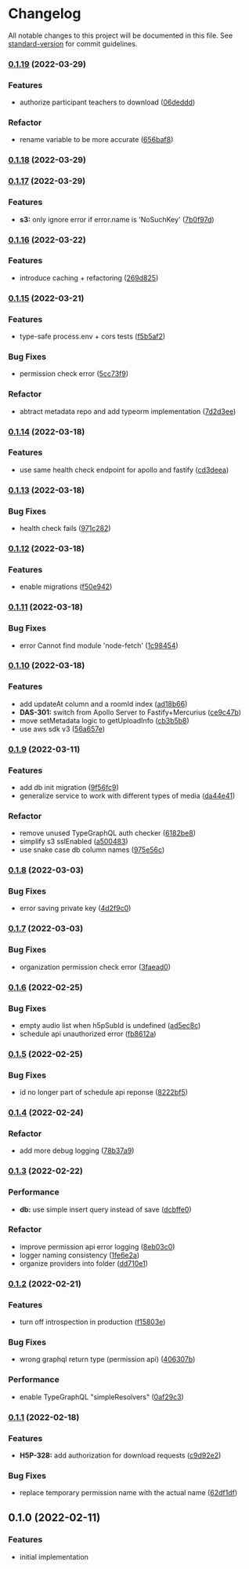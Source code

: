 # Changelog

All notable changes to this project will be documented in this file. See [standard-version](https://github.com/conventional-changelog/standard-version) for commit guidelines.

### [0.1.19](http://bitbucket.org/calmisland/kidsloop-audio-service/compare/v0.1.19..v0.1.18) (2022-03-29)


### Features

* authorize participant teachers to download ([06deddd](http://bitbucket.org/calmisland/kidsloop-audio-service/commits/06deddd68bb8989b7ee374ac2a757d59c9cb26eb))


### Refactor

* rename variable to be more accurate ([656baf8](http://bitbucket.org/calmisland/kidsloop-audio-service/commits/656baf885619d3704a5a0343c85fd42c8bcbe6e0))

### [0.1.18](http://bitbucket.org/calmisland/kidsloop-audio-service/compare/v0.1.18..v0.1.17) (2022-03-29)

### [0.1.17](http://bitbucket.org/calmisland/kidsloop-audio-service/compare/v0.1.17..v0.1.16) (2022-03-29)


### Features

* **s3:** only ignore error if error.name is 'NoSuchKey' ([7b0f97d](http://bitbucket.org/calmisland/kidsloop-audio-service/commits/7b0f97d01c605a7203f514db491f967939689757))

### [0.1.16](http://bitbucket.org/calmisland/kidsloop-audio-service/compare/v0.1.16..v0.1.15) (2022-03-22)


### Features

* introduce caching + refactoring ([269d825](http://bitbucket.org/calmisland/kidsloop-audio-service/commits/269d825566f205b2e862ef76d8d9d0b73da37e1e))

### [0.1.15](http://bitbucket.org/calmisland/kidsloop-audio-service/compare/v0.1.15..v0.1.14) (2022-03-21)


### Features

* type-safe process.env + cors tests ([f5b5af2](http://bitbucket.org/calmisland/kidsloop-audio-service/commits/f5b5af2d63f9531ea38dede241ce28532194715a))


### Bug Fixes

* permission check error ([5cc73f9](http://bitbucket.org/calmisland/kidsloop-audio-service/commits/5cc73f9ddfd5a11a49185e298f82e0ee175e0b67))


### Refactor

* abtract metadata repo and add typeorm implementation ([7d2d3ee](http://bitbucket.org/calmisland/kidsloop-audio-service/commits/7d2d3ee90afc976a89d3a2b135610dc045eb66e8))

### [0.1.14](http://bitbucket.org/calmisland/kidsloop-audio-service/compare/v0.1.14..v0.1.13) (2022-03-18)


### Features

* use same health check endpoint for apollo and fastify ([cd3deea](http://bitbucket.org/calmisland/kidsloop-audio-service/commits/cd3deeab9783b51ad2fe151036dbd428ed9d0796))

### [0.1.13](http://bitbucket.org/calmisland/kidsloop-audio-service/compare/v0.1.13..v0.1.12) (2022-03-18)


### Bug Fixes

* health check fails ([971c282](http://bitbucket.org/calmisland/kidsloop-audio-service/commits/971c282cb0767197751e3a0ba1110eee8f12949a))

### [0.1.12](http://bitbucket.org/calmisland/kidsloop-audio-service/compare/v0.1.12..v0.1.11) (2022-03-18)


### Features

* enable migrations ([f50e942](http://bitbucket.org/calmisland/kidsloop-audio-service/commits/f50e9423a84b91af0eeec482bfef0dd816bd4c09))

### [0.1.11](http://bitbucket.org/calmisland/kidsloop-audio-service/compare/v0.1.11..v0.1.10) (2022-03-18)


### Bug Fixes

* error Cannot find module 'node-fetch' ([1c98454](http://bitbucket.org/calmisland/kidsloop-audio-service/commits/1c984544db0e68a3111aca1bfff9d3b672935591))

### [0.1.10](http://bitbucket.org/calmisland/kidsloop-audio-service/compare/v0.1.10..v0.1.9) (2022-03-18)


### Features

* add updateAt column and a roomId index ([ad18b66](http://bitbucket.org/calmisland/kidsloop-audio-service/commits/ad18b66457a4a0823197543f6a4ac7528ab216f9))
* **DAS-301:** switch from Apollo Server to Fastify+Mercurius ([ce9c47b](http://bitbucket.org/calmisland/kidsloop-audio-service/commits/ce9c47b1011b62fe72a3d4ec3d476a22a2884a27))
* move setMetadata logic to getUploadInfo ([cb3b5b8](http://bitbucket.org/calmisland/kidsloop-audio-service/commits/cb3b5b8adac45c105a60ddec10ac4c0214f9ea27))
* use aws sdk v3 ([56a657e](http://bitbucket.org/calmisland/kidsloop-audio-service/commits/56a657e9e66d79876168c0a7c1cf2284218f221e))

### [0.1.9](http://bitbucket.org/calmisland/kidsloop-audio-service/compare/v0.1.9..v0.1.8) (2022-03-11)


### Features

* add db init migration ([9f56fc9](http://bitbucket.org/calmisland/kidsloop-audio-service/commits/9f56fc9a6259f3b1a6db63930af56740e5875fdb))
* generalize service to work with different types of media ([da44e41](http://bitbucket.org/calmisland/kidsloop-audio-service/commits/da44e4172d038eb8376fa86381d6cc673f8653da))


### Refactor

* remove unused TypeGraphQL auth checker ([6182be8](http://bitbucket.org/calmisland/kidsloop-audio-service/commits/6182be8efdb27690ac4e6a436bd3f29a5b3ba1f0))
* simplify s3 sslEnabled ([a500483](http://bitbucket.org/calmisland/kidsloop-audio-service/commits/a5004835de550def1286622e38596850564402cf))
* use snake case db column names ([975e56c](http://bitbucket.org/calmisland/kidsloop-audio-service/commits/975e56ca9e9ff3711dcf845c1abb62c007abc6a4))

### [0.1.8](http://bitbucket.org/calmisland/kidsloop-audio-service/compare/v0.1.8..v0.1.7) (2022-03-03)


### Bug Fixes

* error saving private key ([4d2f9c0](http://bitbucket.org/calmisland/kidsloop-audio-service/commits/4d2f9c0d941099a7f5f564fde933170450a97ca2))

### [0.1.7](http://bitbucket.org/calmisland/kidsloop-audio-service/compare/v0.1.7..v0.1.6) (2022-03-03)


### Bug Fixes

* organization permission check error ([3faead0](http://bitbucket.org/calmisland/kidsloop-audio-service/commits/3faead0009950c40e7829e470a9352924cd38cdf))

### [0.1.6](http://bitbucket.org/calmisland/kidsloop-audio-service/compare/v0.1.6..v0.1.5) (2022-02-25)


### Bug Fixes

* empty audio list when h5pSubId is undefined ([ad5ec8c](http://bitbucket.org/calmisland/kidsloop-audio-service/commits/ad5ec8cfdd60207c6144b4be51dbc6b05c0cad81))
* schedule api unauthorized error ([fb8612a](http://bitbucket.org/calmisland/kidsloop-audio-service/commits/fb8612a4ad42b36cde86d303e29b600ae066ade5))

### [0.1.5](http://bitbucket.org/calmisland/kidsloop-audio-service/compare/v0.1.5..v0.1.4) (2022-02-25)


### Bug Fixes

* id no longer part of schedule api reponse ([8222bf5](http://bitbucket.org/calmisland/kidsloop-audio-service/commits/8222bf547cafe9e0a454bca01bf09b95402797e9))

### [0.1.4](http://bitbucket.org/calmisland/kidsloop-audio-service/compare/v0.1.4..v0.1.3) (2022-02-24)


### Refactor

* add more debug logging ([78b37a9](http://bitbucket.org/calmisland/kidsloop-audio-service/commits/78b37a9031d1823006f68459662c64dd5b1e3319))

### [0.1.3](http://bitbucket.org/calmisland/kidsloop-audio-service/compare/v0.1.3..v0.1.2) (2022-02-22)


### Performance

* **db:** use simple insert query instead of save ([dcbffe0](http://bitbucket.org/calmisland/kidsloop-audio-service/commits/dcbffe014e0082236d2f72cf2f25c57389785ed9))


### Refactor

* improve permission api error logging ([8eb03c0](http://bitbucket.org/calmisland/kidsloop-audio-service/commits/8eb03c08cf65709c53b173f61720bebe30e06f6f))
* logger naming consistency ([1fe6e2a](http://bitbucket.org/calmisland/kidsloop-audio-service/commits/1fe6e2afd17cdf25aeafb19896bed8eaaf215c52))
* organize providers into folder ([dd710e1](http://bitbucket.org/calmisland/kidsloop-audio-service/commits/dd710e1dcef460a448a8d66299831f0fc40ed821))

### [0.1.2](http://bitbucket.org/calmisland/kidsloop-audio-service/compare/v0.1.2..v0.1.1) (2022-02-21)


### Features

* turn off introspection in production ([f15803e](http://bitbucket.org/calmisland/kidsloop-audio-service/commits/f15803eb4ec83a2b3e6d8f74776df5f3554f03e6))


### Bug Fixes

* wrong graphql return type (permission api) ([406307b](http://bitbucket.org/calmisland/kidsloop-audio-service/commits/406307bd48d825fc37f62731d478a7f337627f0d))


### Performance

* enable TypeGraphQL "simpleResolvers" ([0af29c3](http://bitbucket.org/calmisland/kidsloop-audio-service/commits/0af29c3967ebee24c6c649828a02c579065e4651))

### [0.1.1](http://bitbucket.org/calmisland/kidsloop-audio-service/compare/v0.1.1..v0.1.0) (2022-02-18)


### Features

* **H5P-328:** add authorization for download requests ([c9d92e2](http://bitbucket.org/calmisland/kidsloop-audio-service/commits/c9d92e2e0a32b7094145b8fcbed417e071cf7179))


### Bug Fixes

* replace temporary permission name with the actual name ([62df1df](http://bitbucket.org/calmisland/kidsloop-audio-service/commits/62df1dfdb5e8340db2990da788ba7770a0967a40))

## 0.1.0 (2022-02-11)


### Features

* initial implementation
